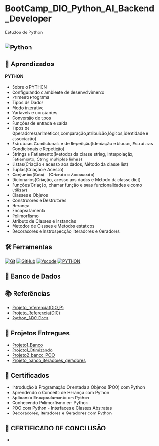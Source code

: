 # BootCamp_DIO_Python_AI_Backend_Developer
Estudos de Python 

## ![Python](https://i.blogs.es/1d8a5b/python1/1366_2000.jpg) 


## 📖 Aprendizados

#### PYTHON
  - Sobre o PYTHON
  - Configurando o ambiente de desenvolvimento
  - Primeiro Programa
  - Tipos de Dados
  - Modo interativo
  - Variaveis e constantes
  - Conversão de tipos
  - Funções de entrada e saída
  - Tipos de Operadores(aritméticos,comparação,atribuição,lógicos,identidade e associação)
  - Estruturas Condicionais e de Repetição(Identação e blocos, Estruturas Condicionais e Repetição)
  - Strings e Fatiamento(Metodos da classe string, Interpolação, Fatiamento, String multiplas linhas)
  - Listas(Criação e acesso aos dados, Método da classe list)
  - Tuplas(Criação e Acesso)
  - Conjuntos(Sets) - (Criando e Acessando)
  - Dicionarios(Criação, acesso aos dados e Metodo da classe dict)
  - Funções(Criação, chamar função e suas funcionalidades e como utilizar)
  - Classes e Objetos
  - Construtores e Destrutores
  - Herança
  - Encapsulamento
  - Polimorfismo
  - Atributo de Classes e Instancias
  - Metodos de Classes e Metodos estaticos
  - Decoradores e Instrospecção, Iteradores e Geradores


## 🛠️ Ferramentas

[![Git](https://img.shields.io/badge/Git-000?style=for-the-badge&logo=git&logoColor=E94D5F)](https://git-scm.com/doc) 
[![GitHub](https://img.shields.io/badge/GitHub-000?style=for-the-badge&logo=github&logoColor=write)](https://docs.github.com/)
[![Vscode](https://img.shields.io/badge/Vscode-000?style=for-the-badge&logo=visual-studio-code&logoColor=blue)](https://code.visualstudio.com/)
[![PYTHON](https://img.shields.io/badge/PYTHON-fff000?style=for-the-badge&logo=Python&logoColor=yellow&labelColor=black&color=black)](https://www.python.org/downloads/)







## 💾 Banco de Dados




## 📚 Referências

- [Projeto_referencia(DIO_P)](https://github.com/digitalinnovationone/trilha-python-dio/tree/main)
- [Projeto_Referencia(DIO)](https://github.com/digitalinnovationone/trilha-python-dio/blob/00_fundamentos/00%20-%20Fundamentos/desafio.py)
- [Python_ABC.Docs](https://docs.python.org/pt-br/3/library/abc.html)



## 🔗 Projetos Entregues
- [Projeto1_Banco](https://github.com/Car-Lopes/BootCamp_DIO_Python_AI_Backend_Developer/tree/master/Python/Desafios/Projeto_Banco)
- [Projeto1_Otimizando](https://github.com/Car-Lopes/BootCamp_DIO_Python_AI_Backend_Developer/tree/master/Python/Desafios/Projeto_Banco)
- [Projeto2_banco_POO](https://github.com/Car-Lopes/BootCamp_DIO_Python_AI_Backend_Developer/blob/master/Python/Desafios/Projeto_Banco/Projeto_banco_entrega.py)
- [Projeto_banco_iteradores_geradores]()



## 📜 Certificados

- Introdução à Programação Orientada a Objetos (POO) com Python
- Aprendendo o Conceito de Herança com Python
- Aplicando Encapsulamento em Python
- Conhecendo Polimorfismo em Python
- POO com Python - Interfaces e Classes Abstratas
- Decoradores, Iteradores e Geradores com Python


## 📃 CERTIFICADO DE CONCLUSÃO
- 
